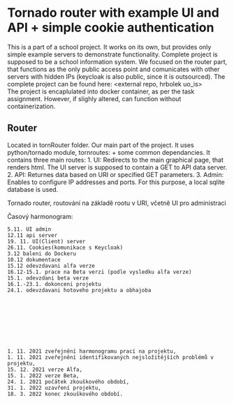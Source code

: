 # Tornado router with example UI and API + simple cookie authentication
This is a part of a school project. It works on its own, but provides only simple example servers to demonstrate functionality. Complete project is supposed to be a school information system. We focused on the router part, that functions as the only public access point and comunicates with other servers with hidden IPs (keycloak is also public, since it is outsourced). The complete project can be found here: <external repo, hrbolek uo_is>\
The project is encaplulated into docker container, as per the task assignment. However, if slighly altered, can function without containerization.

## Router
Located in tornRouter folder. Our main part of the project. It uses python/tornado module, tornroutes: <external project repo> + some common dependancies.
It contains three main routes:
    1. UI: Redirects to the main graphical page, that renders html. The UI server is supposed to contain a GET to API data server.
    2. API: Returnes data based on URI or specified GET parameters.
    3. Admin: Enables to configure IP addresses and ports. For this purpose, a local sqlite database is used.


Tornado router, routování na základě rootu v URI, včetně UI pro administraci

Časový harmonogram:

    5.11. UI admin
    12.11 api server
    19. 11. UI(Client) server
    26.11. Cookies(komunikace s Keycloak)
    3.12 baleni do Dockeru
    10.12 dokumentace
    15.12 odevzdavani alfa verze
    16.12-15.1. prace na Beta verzi (podle vysledku alfa verze)
    15.1. odevzdani beta verze
    16.1.-23.1. dokonceni projektu
    24.1. odevzdavani hotoveho projektu a obhajoba









    1. 11. 2021 zveřejnění harmonogramu prací na projektu,
    1. 11. 2021 zveřejnění identifikovaných nejsložitějších problémů v projektu,
    15. 12. 2021 verze Alfa,
    15. 1. 2022 verze Beta,
    24. 1. 2021 počátek zkouškového období,
    31. 1. 2022 uzavření projektu,
    18. 3. 2022 konec zkouškového období. 
